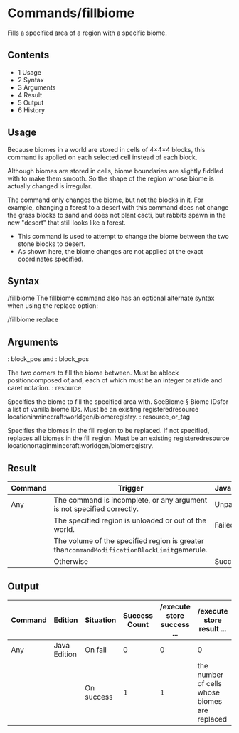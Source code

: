 # Commands/fillbiome
Fills a specified area of a region with a specific biome.

## Contents
- 1 Usage
- 2 Syntax
- 3 Arguments
- 4 Result
- 5 Output
- 6 History

## Usage
Because biomes in a world are stored in cells of 4×4×4 blocks, this command is applied on each selected cell instead of each block.

Although biomes are stored in cells, biome boundaries are slightly fiddled with to make them smooth. So the shape of the region whose biome is actually changed is irregular.

The command only changes the biome, but not the blocks in it. For example, changing a forest to a desert with this command does not change the grass blocks to sand and does not plant cacti, but rabbits spawn in the new "desert" that still looks like a forest.

- This command is used to attempt to change the biome between the two stone blocks to desert.
- As shown here, the biome changes are not applied at the exact coordinates specified.

## Syntax
/fillbiome <from> <to> <biome>
The fillbiome command also has an optional alternate syntax when using the replace option:

/fillbiome <from> <to> <biome> replace <filter>
## Arguments
<from>: block_pos and <to>: block_pos

The two corners to fill the biome between.
Must be ablock positioncomposed of<X>,<Y>and<Z>, each of which must be an integer or atilde and caret notation.
<biome>: resource

Specifies the biome to fill the specified area with. SeeBiome § Biome IDsfor a list of vanilla biome IDs.
Must be an existing registeredresource locationinminecraft:worldgen/biomeregistry.
<filter>: resource_or_tag

Specifies the biomes in the fill region to be replaced. If not specified, replaces all biomes in the fill region.
Must be an existing registeredresource locationortaginminecraft:worldgen/biomeregistry.
## Result





| Command | Trigger                                                                                    | Java Edition |
|---------|--------------------------------------------------------------------------------------------|--------------|
| Any     | The command is incomplete, or any argument is not specified correctly.                     | Unparseable  |
|         | The specified region is unloaded or out of the world.                                      | Failed       |
|         | The volume of the specified region is greater than`commandModificationBlockLimit`gamerule. |              |
|         | Otherwise                                                                                  | Successful   |

## Output



| Command | Edition      | Situation  | Success Count | /execute store success ... | /execute store result ...                     |
|---------|--------------|------------|---------------|----------------------------|-----------------------------------------------|
| Any     | Java Edition | On fail    | 0             | 0                          | 0                                             |
|         |              | On success | 1             | 1                          | the number of cells whose biomes are replaced |

